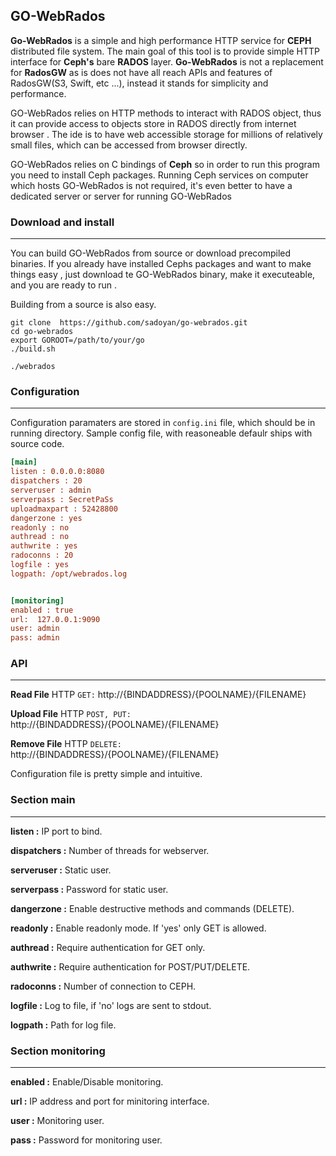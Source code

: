 **GO-WebRados**
---------

**Go-WebRados** is a simple and high performance HTTP service for **CEPH** distributed file system. 
The main goal of this tool is to provide simple HTTP interface for **Ceph's** bare **RADOS** layer.
**Go-WebRados** is not a replacement for **RadosGW** as is does not have all reach APIs and features of RadosGW(S3, Swift, etc ...), instead it stands for simplicity and performance. 

GO-WebRados relies on HTTP methods to interact with RADOS object, thus it can provide access to objects store in RADOS directly from internet browser . 
The ide is to have web accessible storage for millions of relatively small files, which can be accessed from browser directly. 

GO-WebRados relies on C bindings of **Ceph** so in order to run this program you need to install Ceph packages. 
Running Ceph services on computer which hosts GO-WebRados is not required, it's even better to have a dedicated server or server for running GO-WebRados  

### **Download and install**
---------

You can build GO-WebRados from source or download precompiled binaries. If you already have installed Cephs packages and want to make things easy , 
just download te GO-WebRados binary, make it executeable, and you are ready to run .  

Building from a source is also easy. 

```shell
git clone  https://github.com/sadoyan/go-webrados.git
cd go-webrados
export GOROOT=/path/to/your/go
./build.sh

./webrados
```



### **Configuration**
---------

Configuration paramaters are stored in ```config.ini``` file, which should be in running directory.
Sample config file, with reasoneable defaulr ships with source code. 

```ini
[main]
listen : 0.0.0.0:8080
dispatchers : 20
serveruser : admin
serverpass : SecretPaSs
uploadmaxpart : 52428800
dangerzone : yes
readonly : no
authread : no
authwrite : yes
radoconns : 20
logfile : yes
logpath: /opt/webrados.log


[monitoring]
enabled : true
url:  127.0.0.1:9090
user: admin
pass: admin
```
### **API**
---------

**Read File** HTTP ```GET:``` http://{BINDADDRESS}/{POOLNAME}/{FILENAME}

**Upload File** HTTP ```POST, PUT:``` http://{BINDADDRESS}/{POOLNAME}/{FILENAME}

**Remove File** HTTP ```DELETE:``` http://{BINDADDRESS}/{POOLNAME}/{FILENAME}

Configuration file is pretty simple and intuitive. 

### **Section main**
---------

**listen :** IP port to bind.

**dispatchers :** Number of threads for webserver.

**serveruser :** Static user.

**serverpass :** Password for static user.

**dangerzone :** Enable destructive methods and commands (DELETE).

**readonly :** Enable readonly mode. If 'yes' only GET is allowed.

**authread :** Require authentication for GET only.

**authwrite :** Require authentication for POST/PUT/DELETE.

**radoconns :** Number of connection to CEPH.

**logfile :** Log to file, if 'no' logs are sent to stdout.

**logpath :** Path for log file.

### **Section monitoring**
---------

**enabled :** Enable/Disable monitoring.

**url :**  IP address and port for minitoring interface.

**user :** Monitoring user.

**pass :** Password for monitoring user.

